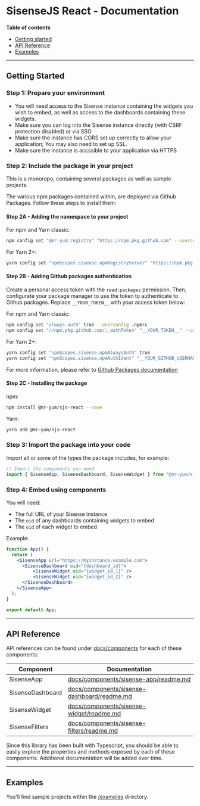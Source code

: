 # SisenseJS React - Documentation

**Table of contents**

 - [Getting started](#getting-started)
 - [API Reference](#api-reference)
 - [Examples](#examples)

----

## Getting Started

### Step 1: Prepare your environment

 - You will need access to the Sisense instance containing the widgets you wish to embed, as well as access to the dashboards containing these widgets.
 - Make sure you can log into the Sisense instance directly (with CSRF protection disabled) or via SSO
 - Make sure the instance has CORS set up correctly to allow your application; You may also need to set up SSL.
 - Make sure the instance is accssible to your application via HTTPS

### Step 2: Include the package in your project

This is a monorepo, containing several packages as well as sample projects.

The various npm packages contained within, are deployed via Github Packages. Follow these steps to install them:

#### Step 2A - Adding the namespace to your project

For npm and Yarn classic:

```sh
npm config set "@mr-yum:registry" "https://npm.pkg.github.com" --userconfig .npmrc
```

For Yarn 2+:

```sh
yarn config set "npmScopes.sisense.npmRegistryServer" "https://npm.pkg.github.com"
```

#### Step 2B - Adding Github packages authentication

Create a personal access token with the `read:packages` permission. Then, configurate your package manager to use the token to authenticate to Github packages. Replace `__YOUR_TOKEN__` with your access token below:

For npm and Yarn classic:

```sh
npm config set "always-auth" true --userconfig .npmrc
npm config set "//npm.pkg.github.com/:_authToken" "__YOUR_TOKEN__" --userconfig .npmrc
```

For Yarn 2+:

```sh
yarn config set "npmScopes.sisense.npmAlwaysAuth" true
yarn config set "npmScopes.sisense.npmAuthIdent" "__YOUR_GITHUB_USERNAME__:__YOUR_TOKEN__"
```

For more information, please refer to [Github Packages documentation](https://docs.github.com/en/packages/working-with-a-github-packages-registry/working-with-the-npm-registry#authenticating-to-github-packages)


#### Step 2C - Installing the package

npm:

```sh
npm install @mr-yum/sjs-react --save
```

Yarn:

```sh
yarn add @mr-yum/sjs-react
```

### Step 3: Import the package into your code

Import all or some of the types the package includes, for example:

```ts
// Import the components you need
import { SisenseApp, SisenseDashboard, SisenseWidget } from "@mr-yum/sjs-react";
```

### Step 4: Embed using components

You will need:

 - The full URL of your Sisense instance
 - The `oid` of any dashboards containing widgets to embed
 - The `oid` of each widget to embed

Example:

```jsx
function App() {
  return (
    <SisenseApp url="https://myinstance.example.com">
      <SisenseDashboard oid="{dashboard_id}">
          <SisenseWidget oid="{widget_id_1}" />
          <SisenseWidget oid="{widget_id_2}" />
      </SisenseDashboard>
    </SisenseApp>
  );
}

export default App;
```

----

## API Reference

API references can be found under [docs/components](docs/components) for each of these components:

| Component        | Documentation                                                                        |
|------------------|--------------------------------------------------------------------------------------|
| SisenseApp       | [docs/components/sisense-app/readme.md](docs/components/sisense-app/readme.md)       |
| SisenseDashboard | [docs/components/sisense-dashboard/readme.md](docs/components/sisense-dashboard/readme.md) |
| SisenseWidget    | [docs/components/sisense-widget/readme.md](docs/components/sisense-widget/readme.md) |
| SisenseFilters   | [docs/components/sisense-filters/readme.md](docs/components/sisense-filters/readme.md) |

Since this library has been built with Typescript, you should be able to easily explore the properties and methods exposed by each of these components. Additional documentation will be added over time.

----

## Examples

You'll find sample projects within the [/examples](/examples/) directory.
